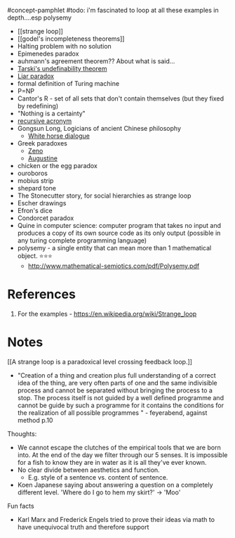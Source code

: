 #concept-pamphlet 
#todo: i'm fascinated to loop at all these examples in depth....esp polysemy

- [[strange loop]]
- [[godel's incompleteness theorems]]
- Halting problem with no solution
- Epimenedes paradox
- auhmann's agreement theorem?? About what is said...
- [Tarski's undefinability theorem](https://en.wikipedia.org/wiki/Tarski%27s_undefinability_theorem)
- [Liar paradox](https://en.wikipedia.org/wiki/Liar_paradox)
- formal definition of Turing machine
- P=NP
- Cantor's R - set of all sets that don't contain themselves (but they fixed by redefining)
- "Nothing is a certainty"
- [recursive acronym](https://en.m.wikipedia.org/wiki/Recursive_acronym)
- Gongsun Long, Logicians of ancient Chinese philosophy
	- [White horse dialogue](https://en.wikipedia.org/wiki/Gongsun_Long)
- Greek paradoxes
	- [Zeno](https://plato.stanford.edu/entries/zeno-elea/)
	- [Augustine](https://plato.stanford.edu/entries/augustine/)
- chicken or the egg paradox
- ouroboros
- mobius strip
- shepard tone
- The Stonecutter story, for social hierarchies as strange loop
- Escher drawings
- Efron's dice
- Condorcet paradox
- Quine in computer science: computer program that takes no input and produces a copy of its own source code as its only output (possible in any turing complete programming language)
- polysemy - a single entity that can mean more than 1 mathematical object.  ⭐️⭐️⭐️
	- http://www.mathematical-semiotics.com/pdf/Polysemy.pdf

# References
1. For the examples - https://en.wikipedia.org/wiki/Strange_loop
# Notes

[[A strange loop is a paradoxical level crossing feedback loop.]]

- "Creation of a thing and creation plus full understanding of a correct idea of the thing, are very often parts of one and the same indivisible process and cannot be separated without bringing the process to a stop. The process itself is not guided by a well defined programme and cannot be guide by such a programme for it contains the conditions for the realization of all possible programmes " - feyerabend, against method p.10



Thoughts: 
- We cannot escape the clutches of the empirical tools that we are born into. At the end of the day we filter through our 5 senses. It is impossible for a fish to know they are in water as it is all they've ever known.
- No clear divide between aesthetics and function.
	- E.g. style of a sentence vs. content of sentence. 
- Koen Japanese saying about answering a question on a completely different level. 'Where do I go to hem my skirt?' -> 'Moo'

Fun facts
- Karl Marx and Frederick Engels tried to prove their ideas via math to have unequivocal truth and therefore support
